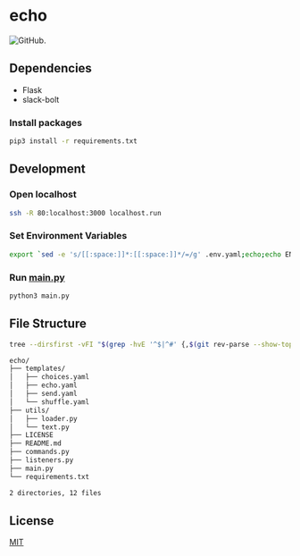 # echo

![GitHub.](https://img.shields.io/github/license/skkuinit/echo?logo=github)

## Dependencies

- Flask
- slack-bolt

### Install packages

```bash
pip3 install -r requirements.txt
```

## Development

### Open localhost

```bash
ssh -R 80:localhost:3000 localhost.run
```

### Set Environment Variables

```bash
export `sed -e 's/[[:space:]]*:[[:space:]]*/=/g' .env.yaml;echo;echo ENV=dev`
```

### Run [main.py](main.py)

```bash
python3 main.py
```

## File Structure

```bash
tree --dirsfirst -vFI "$(grep -hvE '^$|^#' {,$(git rev-parse --show-toplevel)/}.gitignore|sed 's:/$::'|tr \\n '\|')"
```

```bash
echo/
├── templates/
│   ├── choices.yaml
│   ├── echo.yaml
│   ├── send.yaml
│   └── shuffle.yaml
├── utils/
│   ├── loader.py
│   └── text.py
├── LICENSE
├── README.md
├── commands.py
├── listeners.py
├── main.py
└── requirements.txt

2 directories, 12 files
```

## License

[MIT](LICENSE)
